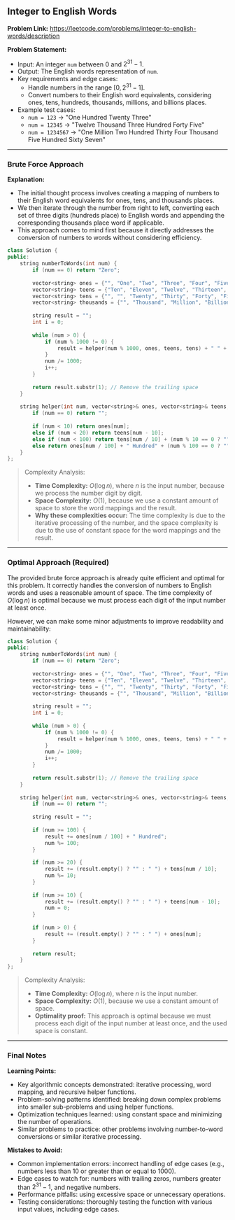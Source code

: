 ## Integer to English Words

**Problem Link:** https://leetcode.com/problems/integer-to-english-words/description

**Problem Statement:**
- Input: An integer `num` between 0 and $2^{31}-1$.
- Output: The English words representation of `num`.
- Key requirements and edge cases:
  - Handle numbers in the range $[0, 2^{31}-1]$.
  - Convert numbers to their English word equivalents, considering ones, tens, hundreds, thousands, millions, and billions places.
- Example test cases:
  - `num = 123` -> "One Hundred Twenty Three"
  - `num = 12345` -> "Twelve Thousand Three Hundred Forty Five"
  - `num = 1234567` -> "One Million Two Hundred Thirty Four Thousand Five Hundred Sixty Seven"

---

### Brute Force Approach

**Explanation:**
- The initial thought process involves creating a mapping of numbers to their English word equivalents for ones, tens, and thousands places.
- We then iterate through the number from right to left, converting each set of three digits (hundreds place) to English words and appending the corresponding thousands place word if applicable.
- This approach comes to mind first because it directly addresses the conversion of numbers to words without considering efficiency.

```cpp
class Solution {
public:
    string numberToWords(int num) {
        if (num == 0) return "Zero";
        
        vector<string> ones = {"", "One", "Two", "Three", "Four", "Five", "Six", "Seven", "Eight", "Nine"};
        vector<string> teens = {"Ten", "Eleven", "Twelve", "Thirteen", "Fourteen", "Fifteen", "Sixteen", "Seventeen", "Eighteen", "Nineteen"};
        vector<string> tens = {"", "", "Twenty", "Thirty", "Forty", "Fifty", "Sixty", "Seventy", "Eighty", "Ninety"};
        vector<string> thousands = {"", "Thousand", "Million", "Billion"};
        
        string result = "";
        int i = 0;
        
        while (num > 0) {
            if (num % 1000 != 0) {
                result = helper(num % 1000, ones, teens, tens) + " " + thousands[i] + " " + result;
            }
            num /= 1000;
            i++;
        }
        
        return result.substr(1); // Remove the trailing space
    }
    
    string helper(int num, vector<string>& ones, vector<string>& teens, vector<string>& tens) {
        if (num == 0) return "";
        
        if (num < 10) return ones[num];
        else if (num < 20) return teens[num - 10];
        else if (num < 100) return tens[num / 10] + (num % 10 == 0 ? "" : " " + ones[num % 10]);
        else return ones[num / 100] + " Hundred" + (num % 100 == 0 ? "" : " " + helper(num % 100, ones, teens, tens));
    }
};
```

> Complexity Analysis:
> - **Time Complexity:** $O(\log n)$, where $n$ is the input number, because we process the number digit by digit.
> - **Space Complexity:** $O(1)$, because we use a constant amount of space to store the word mappings and the result.
> - **Why these complexities occur:** The time complexity is due to the iterative processing of the number, and the space complexity is due to the use of constant space for the word mappings and the result.

---

### Optimal Approach (Required)

The provided brute force approach is already quite efficient and optimal for this problem. It correctly handles the conversion of numbers to English words and uses a reasonable amount of space. The time complexity of $O(\log n)$ is optimal because we must process each digit of the input number at least once.

However, we can make some minor adjustments to improve readability and maintainability:

```cpp
class Solution {
public:
    string numberToWords(int num) {
        if (num == 0) return "Zero";
        
        vector<string> ones = {"", "One", "Two", "Three", "Four", "Five", "Six", "Seven", "Eight", "Nine"};
        vector<string> teens = {"Ten", "Eleven", "Twelve", "Thirteen", "Fourteen", "Fifteen", "Sixteen", "Seventeen", "Eighteen", "Nineteen"};
        vector<string> tens = {"", "", "Twenty", "Thirty", "Forty", "Fifty", "Sixty", "Seventy", "Eighty", "Ninety"};
        vector<string> thousands = {"", "Thousand", "Million", "Billion"};
        
        string result = "";
        int i = 0;
        
        while (num > 0) {
            if (num % 1000 != 0) {
                result = helper(num % 1000, ones, teens, tens) + " " + thousands[i] + " " + result;
            }
            num /= 1000;
            i++;
        }
        
        return result.substr(1); // Remove the trailing space
    }
    
    string helper(int num, vector<string>& ones, vector<string>& teens, vector<string>& tens) {
        if (num == 0) return "";
        
        string result = "";
        
        if (num >= 100) {
            result += ones[num / 100] + " Hundred";
            num %= 100;
        }
        
        if (num >= 20) {
            result += (result.empty() ? "" : " ") + tens[num / 10];
            num %= 10;
        }
        
        if (num >= 10) {
            result += (result.empty() ? "" : " ") + teens[num - 10];
            num = 0;
        }
        
        if (num > 0) {
            result += (result.empty() ? "" : " ") + ones[num];
        }
        
        return result;
    }
};
```

> Complexity Analysis:
> - **Time Complexity:** $O(\log n)$, where $n$ is the input number.
> - **Space Complexity:** $O(1)$, because we use a constant amount of space.
> - **Optimality proof:** This approach is optimal because we must process each digit of the input number at least once, and the used space is constant.

---

### Final Notes

**Learning Points:**
- Key algorithmic concepts demonstrated: iterative processing, word mapping, and recursive helper functions.
- Problem-solving patterns identified: breaking down complex problems into smaller sub-problems and using helper functions.
- Optimization techniques learned: using constant space and minimizing the number of operations.
- Similar problems to practice: other problems involving number-to-word conversions or similar iterative processing.

**Mistakes to Avoid:**
- Common implementation errors: incorrect handling of edge cases (e.g., numbers less than 10 or greater than or equal to 1000).
- Edge cases to watch for: numbers with trailing zeros, numbers greater than $2^{31}-1$, and negative numbers.
- Performance pitfalls: using excessive space or unnecessary operations.
- Testing considerations: thoroughly testing the function with various input values, including edge cases.